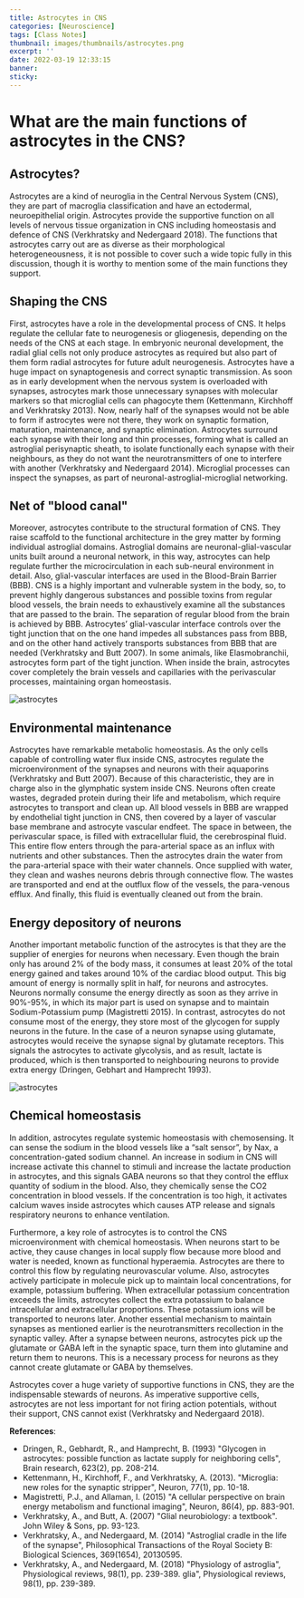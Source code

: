 ```yaml
---
title: Astrocytes in CNS
categories: [Neuroscience]
tags: [Class Notes]
thumbnail: images/thumbnails/astrocytes.png
excerpt: ''
date: 2022-03-19 12:33:15
banner:
sticky:
---
```


# What are the main functions of astrocytes in the CNS?

## Astrocytes?
Astrocytes are a kind of neuroglia in the Central Nervous System (CNS), they are part of macroglia classification and have an ectodermal, neuroepithelial origin. Astrocytes provide the supportive function on all levels of nervous tissue organization in CNS including homeostasis and defence of CNS (Verkhratsky and Nedergaard 2018). The functions that astrocytes carry out are as diverse as their morphological heterogeneousness, it is not possible to cover such a wide topic fully in this discussion, though it is worthy to mention some of the main functions they support.

## Shaping the CNS
First, astrocytes have a role in the developmental process of CNS. It helps regulate the cellular fate to neurogenesis or gliogenesis, depending on the needs of the CNS at each stage. In embryonic neuronal development, the radial glial cells not only produce astrocytes as required but also part of them form radial astrocytes for future adult neurogenesis. Astrocytes have a huge impact on synaptogenesis and correct synaptic transmission. As soon as in early development when the nervous system is overloaded with synapses, astrocytes mark those unnecessary synapses with molecular markers so that microglial cells can phagocyte them (Kettenmann, Kirchhoff and Verkhratsky 2013). Now, nearly half of the synapses would not be able to form if astrocytes were not there, they work on synaptic formation, maturation, maintenance, and synaptic elimination. Astrocytes surround each synapse with their long and thin processes, forming what is called an astroglial perisynaptic sheath, to isolate functionally each synapse with their neighbours, as they do not want the neurotransmitters of one to interfere with another (Verkhratsky and Nedergaard 2014). Microglial processes can inspect the synapses, as part of neuronal-astroglial-microglial networking.

## Net of "blood canal"
Moreover, astrocytes contribute to the structural formation of CNS. They raise scaffold to the functional architecture in the grey matter by forming individual astroglial domains. Astroglial domains are neuronal-glial-vascular units built around a neuronal network, in this way, astrocytes can help regulate further the microcirculation in each sub-neural environment in detail. Also, glial-vascular interfaces are used in the Blood-Brain Barrier (BBB). CNS is a highly important and vulnerable system in the body, so, to prevent highly dangerous substances and possible toxins from regular blood vessels, the brain needs to exhaustively examine all the substances that are passed to the brain. The separation of regular blood from the brain is achieved by BBB. Astrocytes’ glial-vascular interface controls over the tight junction that on the one hand impedes all substances pass from BBB, and on the other hand actively transports substances from BBB that are needed (Verkhratsky and Butt 2007). In some animals, like Elasmobranchii, astrocytes form part of the tight junction. When inside the brain, astrocytes cover completely the brain vessels and capillaries with the perivascular processes, maintaining organ homeostasis.

![astrocytes](images/illustrations/astrocytes.1.png)

## Environmental maintenance
Astrocytes have remarkable metabolic homeostasis. As the only cells capable of controlling water flux inside CNS, astrocytes regulate the microenvironment of the synapses and neurons with their aquaporins (Verkhratsky and Butt 2007). Because of this characteristic, they are in charge also in the glymphatic system inside CNS. Neurons often create wastes, degraded protein during their life and metabolism, which require astrocytes to transport and clean up. All blood vessels in BBB are wrapped by endothelial tight junction in CNS, then covered by a layer of vascular base membrane and astrocyte vascular endfeet. The space in between, the perivascular space, is filled with extracellular fluid, the cerebrospinal fluid. This entire flow enters through the para-arterial space as an influx with nutrients and other substances. Then the astrocytes drain the water from the para-arterial space with their water channels. Once supplied with water, they clean and washes neurons debris through connective flow. The wastes are transported and end at the outflux flow of the vessels, the para-venous efflux. And finally, this fluid is eventually cleaned out from the brain. 

## Energy depository of neurons
Another important metabolic function of the astrocytes is that they are the supplier of energies for neurons when necessary. Even though the brain only has around 2% of the body mass, it consumes at least 20% of the total energy gained and takes around 10% of the cardiac blood output. This big amount of energy is normally split in half, for neurons and astrocytes. Neurons normally consume the energy directly as soon as they arrive in 90%-95%, in which its major part is used on synapse and to maintain Sodium-Potassium pump (Magistretti 2015). In contrast, astrocytes do not consume most of the energy, they store most of the glycogen for supply neurons in the future. In the case of a neuron synapse using glutamate, astrocytes would receive the synapse signal by glutamate receptors. This signals the astrocytes to activate glycolysis, and as result, lactate is produced, which is then transported to neighbouring neurons to provide extra energy (Dringen, Gebhart and Hamprecht 1993).

![astrocytes](images/illustrations/astrocytes.2.png)

## Chemical homeostasis
In addition, astrocytes regulate systemic homeostasis with chemosensing. It can sense the sodium in the blood vessels like a “salt sensor”, by Nax, a concentration-gated sodium channel. An increase in sodium in CNS will increase activate this channel to stimuli and increase the lactate production in astrocytes, and this signals GABA neurons so that they control the efflux quantity of sodium in the blood. Also, they chemically sense the CO2 concentration in blood vessels. If the concentration is too high, it activates calcium waves inside astrocytes which causes ATP release and signals respiratory neurons to enhance ventilation.

Furthermore, a key role of astrocytes is to control the CNS microenvironment with chemical homeostasis. When neurons start to be active, they cause changes in local supply flow because more blood and water is needed, known as functional hyperaemia. Astrocytes are there to control this flow by regulating neurovascular volume. Also, astrocytes actively participate in molecule pick up to maintain local concentrations, for example, potassium buffering. When extracellular potassium concentration exceeds the limits, astrocytes collect the extra potassium to balance intracellular and extracellular proportions. These potassium ions will be transported to neurons later. Another essential mechanism to maintain synapses as mentioned earlier is the neurotransmitters recollection in the synaptic valley. After a synapse between neurons, astrocytes pick up the glutamate or GABA left in the synaptic space, turn them into glutamine and return them to neurons. This is a necessary process for neurons as they cannot create glutamate or GABA by themselves.

Astrocytes cover a huge variety of supportive functions in CNS, they are the indispensable stewards of neurons. As imperative supportive cells, astrocytes are not less important for not firing action potentials, without their support, CNS cannot exist (Verkhratsky and Nedergaard 2018).	

**References**:
- Dringen, R., Gebhardt, R., and Hamprecht, B. (1993) "Glycogen in astrocytes: possible function as lactate supply for neighboring cells", Brain research, 623(2), pp. 208-214.
- Kettenmann, H., Kirchhoff, F., and Verkhratsky, A. (2013). "Microglia: new roles for the synaptic stripper", Neuron, 77(1), pp. 10-18.
- Magistretti, P.J., and Allaman, I. (2015) "A cellular perspective on brain energy metabolism and functional imaging", Neuron, 86(4), pp. 883-901.
- Verkhratsky, A., and Butt, A. (2007) "Glial neurobiology: a textbook". John Wiley & Sons, pp. 93-123.
- Verkhratsky, A., and Nedergaard, M. (2014) "Astroglial cradle in the life of the synapse", Philosophical Transactions of the Royal Society B: Biological Sciences, 369(1654), 20130595.
- Verkhratsky, A., and Nedergaard, M. (2018) "Physiology of astroglia", Physiological reviews, 98(1), pp. 239-389.
glia", Physiological reviews, 98(1), pp. 239-389.
